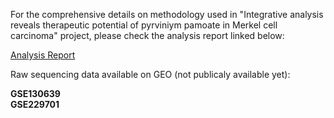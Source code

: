 For the comprehensive details on methodology used in "Integrative analysis reveals therapeutic potential of pyrviniym pamoate in Merkel cell carcinoma" project, please check the analysis report linked below:

[Analysis Report](https://jiawenyang16.github.io/pyrvinium_in_MCC/)


 Raw sequencing data available on GEO (not publicaly available yet):

 **GSE130639** <br />
 **GSE229701**
